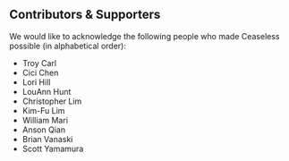 ## Contributors & Supporters
We would like to acknowledge the following people who made Ceaseless possible (in alphabetical order):
* Troy Carl
* Cici Chen
* Lori Hill
* LouAnn Hunt
* Christopher Lim
* Kim-Fu Lim
* William Mari
* Anson Qian
* Brian Vanaski
* Scott Yamamura
